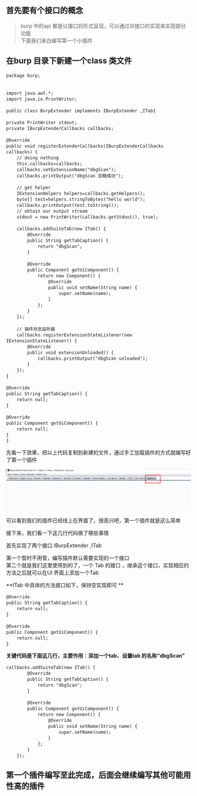 ## 首先要有个接口的概念 ##

> burp 中的api 都是以接口的形式呈现，可以通过对接口的实现来实现部分功能  
> 下面我们来白编写第一个小插件  

## 在burp 目录下新建一个class 类文件 ##

    
    package burp;
    
    
    import java.awt.*;
    import java.io.PrintWriter;
    
    public class BurpExtender implements IBurpExtender ,ITab{

    private PrintWriter stdout;
    private IBurpExtenderCallbacks callbacks;

    @Override
    public void registerExtenderCallbacks(IBurpExtenderCallbacks callbacks) {
        // doing nothing
        this.callbacks=callbacks;
        callbacks.setExtensionName("dbgScan");
        callbacks.printOutput("dbgScan 加载成功");

        // get helper
        IExtensionHelpers helpers=callbacks.getHelpers();
        byte[] test=helpers.stringToBytes("hello world");
        callbacks.printOutput(test.toString());
        // obtain our output stream
        stdout = new PrintWriter(callbacks.getStdout(), true);

        callbacks.addSuiteTab(new ITab() {
            @Override
            public String getTabCaption() {
                return "dbgScan";
            }

            @Override
            public Component getUiComponent() {
                return new Component() {
                    @Override
                    public void setName(String name) {
                        super.setName(name);
                    }
                };
            }
        });

        // 插件状态监听器
        callbacks.registerExtensionStateListener(new IExtensionStateListener() {
            @Override
            public void extensionUnloaded() {
                callbacks.printOutput("dbgScan unloaded");
            }
        });
    }

    @Override
    public String getTabCaption() {
        return null;
    }

    @Override
    public Component getUiComponent() {
        return null;
    }
    }


先看一下效果，把以上代码复制到新建的文件，通过手工加载插件的方式就编写好了第一个插件

![插件展示](images/插件展示.png)

可以看到我们的插件已经线上在界面了，很高兴吧，第一个插件就是这么简单

接下来，我们看一下这几行代码做了哪些事情

首先实现了两个接口   IBurpExtender ,ITab

第一个暂时不用管，编写插件默认需要实现的一个接口  
第二个就是我们这里使用到的了，一个 Tab 的接口 ，继承这个接口，实现相应的方法之后就可以在UI 界面上添加一个Tab 

**ITab 中具体的方法接口如下，保持空实现即可   **


	@Override
    public String getTabCaption() {
        return null;
    }

    @Override
    public Component getUiComponent() {
        return null;
    }



**关键代码是下面这几行，主要作用：添加一个tab、设置tab 的名称“dbgScan”**

	callbacks.addSuiteTab(new ITab() {
            @Override
            public String getTabCaption() {
                return "dbgScan";
            }

            @Override
            public Component getUiComponent() {
                return new Component() {
                    @Override
                    public void setName(String name) {
                        super.setName(name);
                    }
                };
            }
        });


## 第一个插件编写至此完成，后面会继续编写其他可能用性高的插件 ##